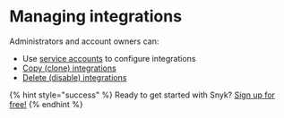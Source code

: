 # Managing integrations

Administrators and account owners can:

* Use [service accounts](service-accounts/) to configure integrations
* [Copy \(clone\) integrations](clone-an-integration-across-your-snyk-orgs/)
* [Delete \(disable\) integrations](disable-a-git-integration/)

{% hint style="success" %}
Ready to get started with Snyk? [Sign up for free!](https://snyk.io/login?cta=sign-up&loc=footer&page=support_docs_page)
{% endhint %}


